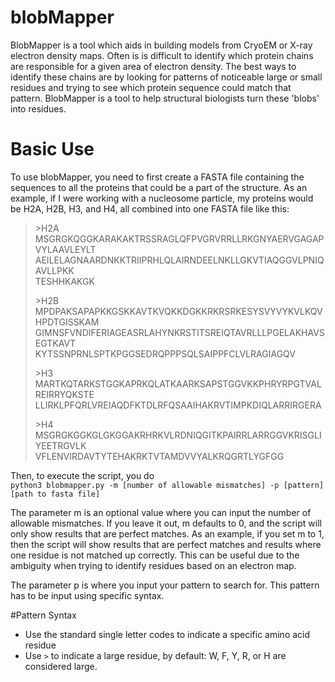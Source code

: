 # blobMapper
BlobMapper is a tool which aids in building models from CryoEM or X-ray electron density maps. Often is is difficult to identify which protein chains are responsible for a given area of electron density. The best ways to identify these chains are by looking for patterns of noticeable large or small residues and trying to see which protein sequence could match that pattern. BlobMapper is a tool to help structural biologists turn these 'blobs' into residues.

# Basic Use
To use blobMapper, you need to first create a FASTA file containing the sequences to all the proteins that could be a part of the structure. As an example, if I were working with a nucleosome particle, my proteins would be H2A, H2B, H3, and H4, all combined into one FASTA file like this:

>\>H2A\
>MSGRGKQGGKARAKAKTRSSRAGLQFPVGRVRRLLRKGNYAERVGAGAPVYLAAVLEYLT\
>AEILELAGNAARDNKKTRIIPRHLQLAIRNDEELNKLLGKVTIAQGGVLPNIQAVLLPKK\
>TESHHKAKGK
>
>\>H2B\
>MPDPAKSAPAPKKGSKKAVTKVQKKDGKKRKRSRKESYSVYVYKVLKQVHPDTGISSKAM\
>GIMNSFVNDIFERIAGEASRLAHYNKRSTITSREIQTAVRLLLPGELAKHAVSEGTKAVT\
>KYTSSNPRNLSPTKPGGSEDRQPPPSQLSAIPPFCLVLRAGIAGQV
>
>\>H3\
>MARTKQTARKSTGGKAPRKQLATKAARKSAPSTGGVKKPHRYRPGTVALREIRRYQKSTE\
>LLIRKLPFQRLVREIAQDFKTDLRFQSAAIHAKRVTIMPKDIQLARRIRGERA
>
>\>H4\
>MSGRGKGGKGLGKGGAKRHRKVLRDNIQGITKPAIRRLARRGGVKRISGLIYEETRGVLK\
>VFLENVIRDAVTYTEHAKRKTVTAMDVVYALKRQGRTLYGFGG

Then, to execute the script, you do\
`python3 blobmapper.py -m [number of allowable mismatches] -p [pattern] [path to fasta file]`

The parameter m is an optional value where you can input the number of allowable mismatches. If you leave it out, m defaults to 0, and the script will only show results that are perfect matches. As an example, if you set m to 1, then the script will show results that are perfect matches and results where one residue is not matched up correctly. This can be useful due to the ambiguity when trying to identify residues based on an electron map.

The parameter p is where you input your pattern to search for. This pattern has to be input using specific syntax.

#Pattern Syntax
* Use the standard single letter codes to indicate a specific amino acid residue
* Use `>` to indicate a large residue, by default: W, F, Y, R, or H are considered large.

